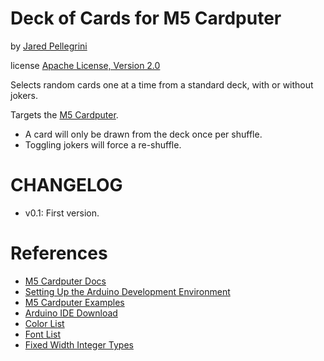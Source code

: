 # Deck of Cards for M5 Cardputer

by [Jared Pellegrini](https://github.com/jaredpellegrini)

license [Apache License, Version 2.0](https://www.apache.org/licenses/LICENSE-2.0)

Selects random cards one at a time from a standard deck, with or without jokers.

Targets the [M5 Cardputer](https://docs.m5stack.com/en/core/Cardputer).

* A card will only be drawn from the deck once per shuffle.
* Toggling jokers will force a re-shuffle.

# CHANGELOG

* v0.1: First version.

# References

* [M5 Cardputer Docs](https://docs.m5stack.com/en/core/Cardputer)
* [Setting Up the Arduino Development Environment](https://docs.m5stack.com/en/arduino/arduino_ide)
* [M5 Cardputer Examples](https://github.com/m5stack/M5Cardputer/tree/master/examples/Basic)
* [Arduino IDE Download](https://www.arduino.cc/en/software)
* [Color List](https://m5stack.lang-ship.com/howto/m5gfx/color/)
* [Font List](https://m5stack.lang-ship.com/howto/m5gfx/font/)
* [Fixed Width Integer Types](https://en.cppreference.com/w/c/types/integer)
